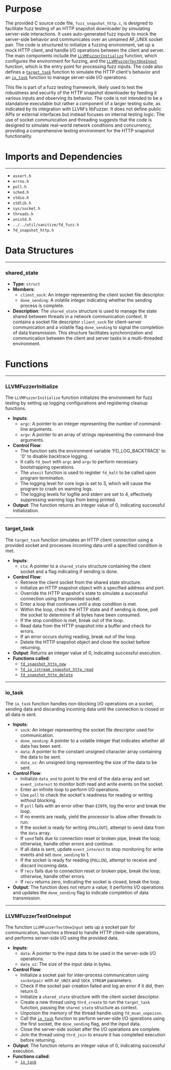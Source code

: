 # Purpose
The provided C source code file, `fuzz_snapshot_http.c`, is designed to facilitate fuzz testing of an HTTP snapshot downloader by simulating server-side interactions. It uses auto-generated fuzz inputs to mock the server-side behavior and communicates over an unnamed AF_UNIX socket pair. The code is structured to initialize a fuzzing environment, set up a mock HTTP client, and handle I/O operations between the client and server. The main components include the [`LLVMFuzzerInitialize`](#LLVMFuzzerInitialize) function, which configures the environment for fuzzing, and the [`LLVMFuzzerTestOneInput`](#LLVMFuzzerTestOneInput) function, which is the entry point for processing fuzz inputs. The code also defines a [`target_task`](#target_task) function to simulate the HTTP client's behavior and an [`io_task`](#io_task) function to manage server-side I/O operations.

This file is part of a fuzz testing framework, likely used to test the robustness and security of the HTTP snapshot downloader by feeding it various inputs and observing its behavior. The code is not intended to be a standalone executable but rather a component of a larger testing suite, as indicated by its integration with LLVM's libFuzzer. It does not define public APIs or external interfaces but instead focuses on internal testing logic. The use of socket communication and threading suggests that the code is designed to simulate real-world network conditions and concurrency, providing a comprehensive testing environment for the HTTP snapshot functionality.
# Imports and Dependencies

---
- `assert.h`
- `errno.h`
- `poll.h`
- `sched.h`
- `stdio.h`
- `stdlib.h`
- `sys/socket.h`
- `threads.h`
- `unistd.h`
- `../../util/sanitize/fd_fuzz.h`
- `fd_snapshot_http.h`


# Data Structures

---
### shared\_state
- **Type**: `struct`
- **Members**:
    - `client_sock`: An integer representing the client socket file descriptor.
    - `done_sending`: A volatile integer indicating whether the sending process is complete.
- **Description**: The `shared_state` structure is used to manage the state shared between threads in a network communication context. It contains a socket file descriptor `client_sock` for client-server communication and a volatile flag `done_sending` to signal the completion of data transmission. This structure facilitates synchronization and communication between the client and server tasks in a multi-threaded environment.


# Functions

---
### LLVMFuzzerInitialize<!-- {{#callable:LLVMFuzzerInitialize}} -->
The `LLVMFuzzerInitialize` function initializes the environment for fuzz testing by setting up logging configurations and registering cleanup functions.
- **Inputs**:
    - `argc`: A pointer to an integer representing the number of command-line arguments.
    - `argv`: A pointer to an array of strings representing the command-line arguments.
- **Control Flow**:
    - The function sets the environment variable 'FD_LOG_BACKTRACE' to '0' to disable backtrace logging.
    - It calls `fd_boot` with `argc` and `argv` to perform necessary bootstrapping operations.
    - The `atexit` function is used to register `fd_halt` to be called upon program termination.
    - The logging level for core logs is set to 3, which will cause the program to crash on warning logs.
    - The logging levels for logfile and stderr are set to 4, effectively suppressing warning logs from being printed.
- **Output**: The function returns an integer value of 0, indicating successful initialization.


---
### target\_task<!-- {{#callable:target_task}} -->
The `target_task` function simulates an HTTP client connection using a provided socket and processes incoming data until a specified condition is met.
- **Inputs**:
    - `ctx`: A pointer to a `shared_state` structure containing the client socket and a flag indicating if sending is done.
- **Control Flow**:
    - Retrieve the client socket from the shared state structure.
    - Initialize an HTTP snapshot object with a specified address and port.
    - Override the HTTP snapshot's state to simulate a successful connection using the provided socket.
    - Enter a loop that continues until a stop condition is met.
    - Within the loop, check the HTTP state and if sending is done, poll the socket to determine if all bytes have been consumed.
    - If the stop condition is met, break out of the loop.
    - Read data from the HTTP snapshot into a buffer and check for errors.
    - If an error occurs during reading, break out of the loop.
    - Delete the HTTP snapshot object and close the socket before returning.
- **Output**: Returns an integer value of 0, indicating successful execution.
- **Functions called**:
    - [`fd_snapshot_http_new`](fd_snapshot_http.c.driver.md#fd_snapshot_http_new)
    - [`fd_io_istream_snapshot_http_read`](fd_snapshot_http.c.driver.md#fd_io_istream_snapshot_http_read)
    - [`fd_snapshot_http_delete`](fd_snapshot_http.c.driver.md#fd_snapshot_http_delete)


---
### io\_task<!-- {{#callable:io_task}} -->
The `io_task` function handles non-blocking I/O operations on a socket, sending data and discarding incoming data until the connection is closed or all data is sent.
- **Inputs**:
    - `sock`: An integer representing the socket file descriptor used for communication.
    - `done_sending`: A pointer to a volatile integer that indicates whether all data has been sent.
    - `data`: A pointer to the constant unsigned character array containing the data to be sent.
    - `data_sz`: An unsigned long representing the size of the data to be sent.
- **Control Flow**:
    - Initialize `data_end` to point to the end of the data array and set `event_interest` to monitor both read and write events on the socket.
    - Enter an infinite loop to perform I/O operations.
    - Use `poll` to check the socket's readiness for reading or writing without blocking.
    - If `poll` fails with an error other than `EINTR`, log the error and break the loop.
    - If no events are ready, yield the processor to allow other threads to run.
    - If the socket is ready for writing (`POLLOUT`), attempt to send data from the `data` array.
    - If `send` fails due to connection reset or broken pipe, break the loop; otherwise, handle other errors and continue.
    - If all data is sent, update `event_interest` to stop monitoring for write events and set `done_sending` to 1.
    - If the socket is ready for reading (`POLLIN`), attempt to receive and discard incoming data.
    - If `recv` fails due to connection reset or broken pipe, break the loop; otherwise, handle other errors.
    - If `recv` returns zero, indicating the socket is closed, break the loop.
- **Output**: The function does not return a value; it performs I/O operations and updates the `done_sending` flag to indicate completion of data transmission.


---
### LLVMFuzzerTestOneInput<!-- {{#callable:LLVMFuzzerTestOneInput}} -->
The function `LLVMFuzzerTestOneInput` sets up a socket pair for communication, launches a thread to handle HTTP client-side operations, and performs server-side I/O using the provided data.
- **Inputs**:
    - `data`: A pointer to the input data to be used in the server-side I/O operations.
    - `data_sz`: The size of the input data in bytes.
- **Control Flow**:
    - Initialize a socket pair for inter-process communication using `socketpair` with `AF_UNIX` and `SOCK_STREAM` parameters.
    - Check if the socket pair creation failed and log an error if it did, then return 0.
    - Initialize a `shared_state` structure with the client socket descriptor.
    - Create a new thread using `thrd_create` to run the `target_task` function, passing the `shared_state` structure as context.
    - Unpoison the memory of the thread handle using `fd_msan_unpoison`.
    - Call the [`io_task`](#io_task) function to perform server-side I/O operations using the first socket, the `done_sending` flag, and the input data.
    - Close the server-side socket after the I/O operations are complete.
    - Join the thread using `thrd_join` to ensure it has completed execution before returning.
- **Output**: The function returns an integer value of 0, indicating successful execution.
- **Functions called**:
    - [`io_task`](#io_task)


